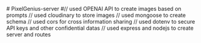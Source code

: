#   P i x e l G e n i u s - s e r v e r 
 
#// used OPENAI API to create images based on prompts
// used cloudinary to store images
// used mongoose to create schema 
// used cors for cross information sharing
// used dotenv to secure API keys and other confidential datas
// used express and nodejs to create server and routes
